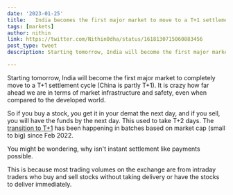 ```yaml
---
date: '2023-01-25'
title:   India becomes the first major market to move to a T+1 settlement cycle
tags: [markets]
author: nithin
link: https://twitter.com/Nithin0dha/status/1618130715060883456	
post_type: tweet
description: Starting tomorrow, India will become the first major market to completely move to a T+1 settlement cycle...

---
```


Starting tomorrow, India will become the first major market to completely move to a T+1 settlement cycle (China is partly T+1). It is crazy how far ahead we are in terms of market infrastructure and safety, even when compared to the developed world.

So if you buy a stock, you get it in your demat the next day, and if you sell, you will have the funds by the next day. This used to take T+2 days.
The [transition to T+1](https://tradingqna.com/t/introduction-of-t-1-rolling-settlement-on-an-optional-basis/118205/35?u=bhuvan) has been happening in batches based on market cap (small to big) since Feb 2022.

You might be wondering, why isn't instant settlement like payments possible. 

This is because most trading volumes on the exchange are from intraday traders who buy and sell stocks without taking delivery or have the stocks to deliver immediately. 
 
